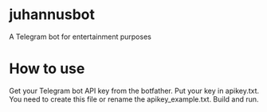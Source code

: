 # juhannusbot
A Telegram bot for entertainment purposes

# How to use
Get your Telegram bot API key from the botfather. Put your key in apikey.txt. You need to create this file or rename the apikey_example.txt. Build and run.

